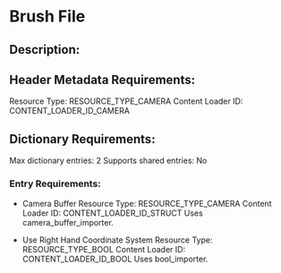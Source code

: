 Brush File
==========
## Description:

## Header Metadata Requirements:
Resource Type: RESOURCE_TYPE_CAMERA
Content Loader ID: CONTENT_LOADER_ID_CAMERA

## Dictionary Requirements:
Max dictionary entries: 2
Supports shared entries: No

### Entry Requirements:
* Camera Buffer
  Resource Type: RESOURCE_TYPE_CAMERA
  Content Loader ID: CONTENT_LOADER_ID_STRUCT
  Uses camera_buffer_importer.

* Use Right Hand Coordinate System
  Resource Type: RESOURCE_TYPE_BOOL
  Content Loader ID: CONTENT_LOADER_ID_BOOL
  Uses bool_importer.